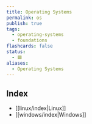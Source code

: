 ```yaml
---
title: Operating Systems
permalink: os
publish: true
tags:
  - operating-systems
  - foundations
flashcards: false
status:
  - 🟩
aliases:
  - Operating Systems
---
```


## Index
- [[linux/index|Linux]]
- [[windows/index|Windows]]